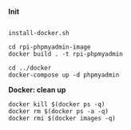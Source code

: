 **Init**

`````

install-docker.sh

cd rpi-phpmyadmin-image
docker build . -t rpi-phpmyadmin

cd ../docker
docker-compose up -d phpmyadmin

`````


**Docker: clean up**
`````
docker kill $(docker ps -q)
docker rm $(docker ps -a -q)
docker rmi $(docker images -q)
`````

